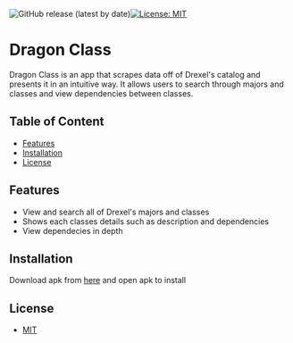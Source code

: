 ![GitHub release (latest by date)](https://img.shields.io/github/v/release/bchen290/DragonClass)[![License: MIT](https://img.shields.io/badge/License-MIT-blue.svg)](https://opensource.org/licenses/MIT)


# Dragon Class
Dragon Class is an app that scrapes data off of Drexel's catalog and presents it in an intuitive way. It allows users to search through majors and classes and view dependencies between classes.

## Table of Content
* [Features](#feature) 
* [Installation](#install) 
* [License](#license)

## <div id="feature"> Features </div> 
- View and search all of Drexel's majors and classes
- Shows each classes details such as description and dependencies
- View dependecies in depth

## <div id="install"> Installation </div>
Download apk from [here](https://github.com/bchen290/DragonClass/releases/) and open apk to install

##  <div id="license">  License </div>

  + [MIT](https://choosealicense.com/licenses/mit/)
